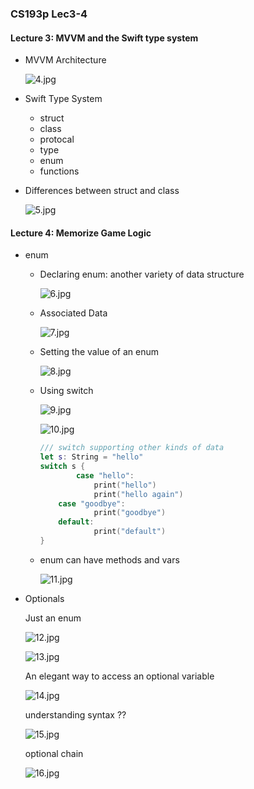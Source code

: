 ### CS193p Lec3-4

#### Lecture 3: MVVM and the Swift type system

* MVVM Architecture

    ![4.jpg](./images/4.jpg)

* Swift Type System

    * struct
    * class
    * protocal
    * type
    * enum
    * functions

* Differences between struct and class

    ![5.jpg](./images/5.jpg)
    



#### Lecture 4: Memorize Game Logic

* enum

    * Declaring enum: another variety of data structure

        ![6.jpg](./images/6.jpg)

    * Associated Data

        ![7.jpg](./images/7.jpg)

    * Setting the value of an enum
    
        ![8.jpg](./images/8.jpg)

    * Using switch
    
        ![9.jpg](./images/9.jpg)
        
        ![10.jpg](./images/10.jpg)
        
        ```swift
        /// switch supporting other kinds of data
        let s: String = "hello"
        switch s {
        		case "hello":
          			print("hello")
          			print("hello again")
            case "goodbye":
          			print("goodbye")
            default:
          			print("default")
        }
        ```
        
    * enum can have methods and vars
    
        ![11.jpg](./images/11.jpg)
    
* Optionals

    Just an enum

    ![12.jpg](./images/12.jpg)

    ![13.jpg](./images/13.jpg)
    
    An elegant way to access an optional variable
    
    ![14.jpg](./images/14.jpg)
    
    understanding syntax ??
    
    ![15.jpg](./images/15.jpg)
    
    optional chain
    
    ![16.jpg](./images/16.jpg)

